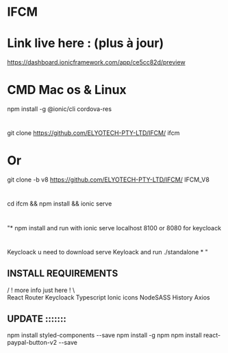 # IFCM 
# Link live here : (plus à jour)
https://dashboard.ionicframework.com/app/ce5cc82d/preview

# CMD Mac os & Linux 
npm install -g @ionic/cli cordova-res 
#
git clone https://github.com/ELYOTECH-PTY-LTD/IFCM/ ifcm 
# Or
git clone -b v8 https://github.com/ELYOTECH-PTY-LTD/IFCM/ IFCM_V8
#
cd ifcm && npm install && ionic serve
#
"*
  npm install and run with ionic serve localhost 8100 or 8080 for keycloack 
  #
  Keycloack u need to download serve Keyloack and run ./standalone 
 *
"
## INSTALL REQUIREMENTS
/ ! more info just here  ! \  
React Router
Keycloack
Typescript 
Ionic icons
NodeSASS
History
Axios


## UPDATE :::::::
npm install styled-components --save
npm install -g npm
npm install react-paypal-button-v2 --save
